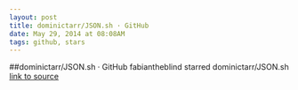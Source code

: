 ```yaml
---
layout: post
title: dominictarr/JSON.sh · GitHub
date: May 29, 2014 at 08:08AM
tags: github, stars
---
```

##dominictarr/JSON.sh · GitHub
fabiantheblind starred dominictarr/JSON.sh
[link to source](http://ift.tt/uYk4aB) 
